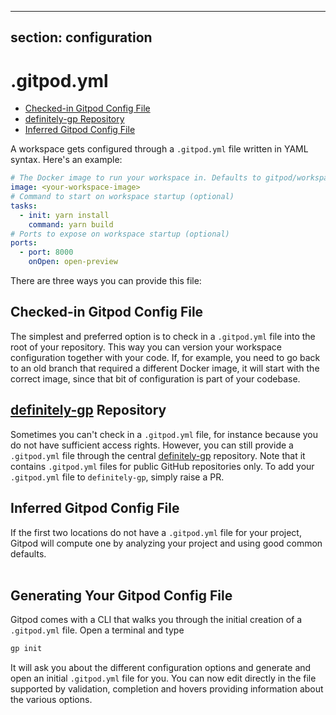 <script context="module">
  export const prerender = true;
</script>

---

## section: configuration

# .gitpod.yml

- [Checked-in Gitpod Config File](#checked-in-gitpod-config-file)
- [definitely-gp Repository](#definitely-gp-repository)
- [Inferred Gitpod Config File](#inferred-gitpod-config-file)

A workspace gets configured through a `.gitpod.yml` file written in YAML syntax. Here's an example:

```yaml
# The Docker image to run your workspace in. Defaults to gitpod/workspace-full
image: <your-workspace-image>
# Command to start on workspace startup (optional)
tasks:
  - init: yarn install
    command: yarn build
# Ports to expose on workspace startup (optional)
ports:
  - port: 8000
    onOpen: open-preview
```

There are three ways you can provide this file:

## Checked-in Gitpod Config File

The simplest and preferred option is to check in a `.gitpod.yml` file into the root of your repository. This way you can
version your workspace configuration together with your code. If, for example, you need to go back to
an old branch that required a different Docker image, it will start with the correct image, since that
bit of configuration is part of your codebase.

## [definitely-gp](https://github.com/gitpod-io/definitely-gp) Repository

Sometimes you can't check in a `.gitpod.yml` file, for instance because you do not have sufficient
access rights. However, you can still provide a `.gitpod.yml` file through the central
<a href="https://github.com/gitpod-io/definitely-gp" target="_blank">definitely-gp</a> repository. Note that it contains
`.gitpod.yml` files for public GitHub repositories only. To add your `.gitpod.yml` file to `definitely-gp`,
simply raise a PR.

## Inferred Gitpod Config File

If the first two locations do not have a `.gitpod.yml` file for your project, Gitpod will compute one by
analyzing your project and using good common defaults.
<br><br/>

<h2 class="h1">Generating Your Gitpod Config File</h2>

Gitpod comes with a CLI that walks you through the initial creation of a `.gitpod.yml` file.
Open a terminal and type

```sh
gp init
```

It will ask you about the different configuration options and generate and open an initial `.gitpod.yml` file for you.
You can now edit directly in the file supported by validation, completion and hovers providing information about the various options.
